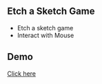 ## Etch a Sketch Game

- Etch a sketch game
- Interact with Mouse

## Demo
[Click here ](https://saadr17.github.io/etchasketch/)
